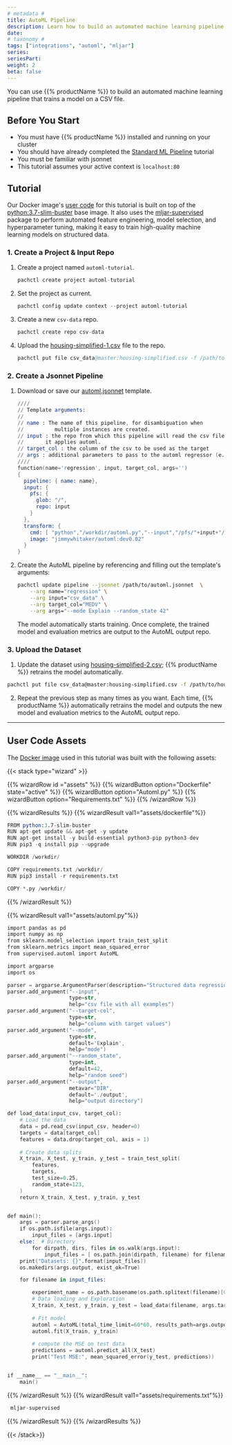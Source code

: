```yaml
---
# metadata # 
title: AutoML Pipeline
description: Learn how to build an automated machine learning pipeline.
date: 
# taxonomy #
tags: ["integrations", "automl", "mljar"]
series:
seriesPart:
weight: 2
beta: false 
---
```


You can use {{% productName %}} to build an automated machine learning pipeline that trains a model on a CSV file.  


## Before You Start
- You must have {{% productName %}} installed and running on your cluster
- You should have already completed the [Standard ML Pipeline](/{{%release%}}/build-dags/tutorials/basic-ml) tutorial
- You must be familiar with jsonnet
- This tutorial assumes your active context is `localhost:80`

## Tutorial
Our Docker image's [user code](/{{%release%}}/learn/glossary/user-code) for this tutorial is built on top of the [python:3.7-slim-buster](https://hub.docker.com/_/python) base image. It also uses the [mljar-supervised](https://github.com/mljar/mljar-supervised) package to perform automated feature engineering, model selection, and hyperparameter tuning, making it easy to train high-quality machine learning models on structured data.

### 1. Create a Project & Input Repo

1. Create a project named `automl-tutorial`. 
   ```s
   pachctl create project automl-tutorial
   ```
2. Set the project as current. 
   ```s
   pachctl config update context --project automl-tutorial
   ```
3. Create a new `csv-data` repo.
   ```s
   pachctl create repo csv-data
   ```
4. Upload the [housing-simplified-1.csv](/{{%release%}}/build-dags/tutorials/basic-ml/data/housing-simplified-1.csv) file to the repo.
   ```s
   pachctl put file csv_data@master:housing-simplified.csv -f /path/to/housing-simplified-1.csv
   ```

### 2. Create a Jsonnet Pipeline

1. Download or save our [automl.jsonnet](automl.jsonnet) template. 
   ```s
   ////
   // Template arguments:
   //
   // name : The name of this pipeline, for disambiguation when 
   //          multiple instances are created.
   // input : the repo from which this pipeline will read the csv file to which
   //       it applies automl.
   // target_col : the column of the csv to be used as the target
   // args : additional parameters to pass to the automl regressor (e.g. "--random_state 42")
   ////
   function(name='regression', input, target_col, args='')
   {
     pipeline: { name: name},
     input: {
       pfs: {
         glob: "/",
         repo: input
       }
     },
     transform: {
       cmd: [ "python","/workdir/automl.py","--input","/pfs/"+input+"/", "--target-col", target_col, "--output","/pfs/out/"]+ std.split(args, ' '),
       image: "jimmywhitaker/automl:dev0.02"
     }
   }
   ```
2. Create the AutoML pipeline by referencing and filling out the template's arguments:

   ```bash
   pachctl update pipeline --jsonnet /path/to/automl.jsonnet  \
       --arg name="regression" \
       --arg input="csv_data" \
       --arg target_col="MEDV" \
       --arg args="--mode Explain --random_state 42"
   ```
   
   The model automatically starts training. Once complete, the trained model and evaluation metrics are output to the AutoML output repo.

### 3. Upload the Dataset

1. Update the dataset using [housing-simplified-2.csv](/{{%release%}}/build-dags/tutorials/basic-ml/data/housing-simplified-2.csv); {{% productName %}} retrains the model automatically.

```bash
pachctl put file csv_data@master:housing-simplified.csv -f /path/to/housing-simplified-2.csv
```
2. Repeat the previous step as many times as you want. Each time, {{% productName %}} automatically retrains the model and outputs the new model and evaluation metrics to the AutoML output repo. 


---

## User Code Assets 

The [Docker image](/{{%release%}}/build-dags/tutorials/user-code) used in this tutorial was built with the following assets:

{{< stack type="wizard" >}}

{{% wizardRow id ="assets" %}}
{{% wizardButton option="Dockerfile" state="active" %}}
{{% wizardButton option="Automl.py" %}}
{{% wizardButton option="Requirements.txt" %}}
{{% /wizardRow %}}

{{% wizardResults  %}}
{{% wizardResult val1="assets/dockerfile"%}}
```s
FROM python:3.7-slim-buster
RUN apt-get update && apt-get -y update
RUN apt-get install -y build-essential python3-pip python3-dev
RUN pip3 -q install pip --upgrade

WORKDIR /workdir/

COPY requirements.txt /workdir/
RUN pip3 install -r requirements.txt

COPY *.py /workdir/
```
{{% /wizardResult %}}

{{% wizardResult val1="assets/automl.py"%}}
```s
import pandas as pd
import numpy as np
from sklearn.model_selection import train_test_split
from sklearn.metrics import mean_squared_error
from supervised.automl import AutoML

import argparse
import os

parser = argparse.ArgumentParser(description="Structured data regression")
parser.add_argument("--input",
                    type=str,
                    help="csv file with all examples")
parser.add_argument("--target-col",
                    type=str,
                    help="column with target values")
parser.add_argument("--mode",
                    type=str,
                    default='Explain',
                    help="mode")
parser.add_argument("--random_state",
                    type=int,
                    default=42,
                    help="random seed")
parser.add_argument("--output",
                    metavar="DIR",
                    default='./output',
                    help="output directory")

def load_data(input_csv, target_col):
    # Load the data
    data = pd.read_csv(input_csv, header=0)
    targets = data[target_col]
    features = data.drop(target_col, axis = 1)
    
    # Create data splits
    X_train, X_test, y_train, y_test = train_test_split(
        features,
        targets,
        test_size=0.25,
        random_state=123,
    )
    return X_train, X_test, y_train, y_test


def main():
    args = parser.parse_args()
    if os.path.isfile(args.input):
        input_files = [args.input]
    else:  # Directory
        for dirpath, dirs, files in os.walk(args.input):  
            input_files = [ os.path.join(dirpath, filename) for filename in files if filename.endswith('.csv') ]
    print("Datasets: {}".format(input_files))
    os.makedirs(args.output, exist_ok=True)

    for filename in input_files:

        experiment_name = os.path.basename(os.path.splitext(filename)[0])
        # Data loading and Exploration
        X_train, X_test, y_train, y_test = load_data(filename, args.target_col)
       
        # Fit model
        automl = AutoML(total_time_limit=60*60, results_path=args.output) # 1 hour
        automl.fit(X_train, y_train)
        
        # compute the MSE on test data
        predictions = automl.predict_all(X_test)
        print("Test MSE:", mean_squared_error(y_test, predictions))


if __name__ == "__main__":
    main()
```
{{% /wizardResult %}}
{{% wizardResult val1="assets/requirements.txt"%}}
```s
 mljar-supervised
```
{{% /wizardResult %}} 
{{% /wizardResults %}}

{{< /stack>}}

